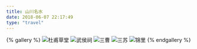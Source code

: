 ```yaml
---
title: 山川名水
date: 2018-06-07 22:17:49
type: "travel"
---
```

{% gallery %}
![杜甫草堂](https://cdn.jsdelivr.net/gh/DSzhongweizi/Resources/gallery/1588261535248.jpeg)
![武侯祠](https://cdn.jsdelivr.net/gh/DSzhongweizi/Resources/gallery/1588261561501.jpeg)
![三曹](https://cdn.jsdelivr.net/gh/DSzhongweizi/Resources/gallery/1588261542964.jpeg)
![三苏](https://cdn.jsdelivr.net/gh/DSzhongweizi/Resources/gallery/1588261549060.jpeg)
![锦里](https://cdn.jsdelivr.net/gh/DSzhongweizi/Resources/gallery/1588261556963.jpeg)
{% endgallery %}
